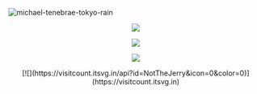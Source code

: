   ![michael-tenebrae-tokyo-rain](https://github.com/user-attachments/assets/74545e12-8eab-45b4-b189-461135f918cf)
 
  <p align="center">
    <img align="center" src="https://github-readme-stats.vercel.app/api?username=NotTheJerry&theme=dark&hide_border=false&include_all_commits=false&count_private=false">
  </p>
  <p align="center">
    <img align="center" src="https://nirzak-streak-stats.vercel.app/?user=NotTheJerry&theme=dark&hide_border=false">
  </p>

  <p align="center">
    <img align="center" src="https://github-readme-stats.vercel.app/api/top-langs/?username=NotTheJerry&theme=dark&hide_border=false&include_all_commits=false&count_private=false&layout=compact">
  </p>
  
  <p align="center">
<!--     <img align="center" src="[https://github-readme-stats.vercel.app/api/top-langs/?username=NotTheJerry&theme=dark&hide_border=false&include_all_commits=false&count_private=false&layout=compact](https://github-contributor-stats.vercel.app/api?username=NotTheJerry&limit=5&theme=dark&combine_all_yearly_contributions=true)"> -->
<!--     <img align="center" src="https://visitcount.itsvg.in/api?id=NotTheJerry&icon=0&color=0)](https://visitcount.itsvg.in"> -->
    [![](https://visitcount.itsvg.in/api?id=NotTheJerry&icon=0&color=0)](https://visitcount.itsvg.in)
  </p>
